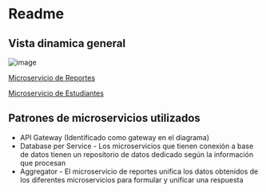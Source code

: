 Readme
====

## Vista dinamica general


![image](https://github.com/user-attachments/assets/9c44a672-90ab-4440-b5fa-6ad4798ee593)

[Microservicio de Reportes](./reportes/README.md)

[Microservicio de Estudiantes](./estudiantes/README.md)


## Patrones de microservicios utilizados

- API Gateway (Identificado como gateway en el diagrama)
- Database per Service - Los microservicios que tienen conexión a base de datos tienen un repositorio de datos dedicado según la información que procesan
- Aggregator - El microservicio de reportes unifica los datos obtenidos de los diferentes microservicios para formular y unificar una respuesta